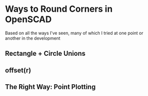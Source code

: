 # Ways to Round Corners in OpenSCAD

Based on all the ways I've seen, many of which I tried at one point or another in the development

## Rectangle + Circle Unions

## offset(r)

## The Right Way: Point Plotting

